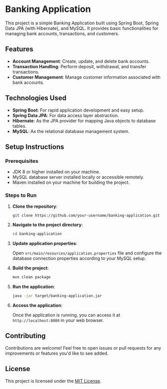 # Banking Application

This project is a simple Banking Application built using Spring Boot, Spring Data JPA (with Hibernate), and MySQL. It provides basic functionalities for managing bank accounts, transactions, and customers.

## Features

- **Account Management**: Create, update, and delete bank accounts.
- **Transaction Handling**: Perform deposit, withdrawal, and transfer transactions.
- **Customer Management**: Manage customer information associated with bank accounts.

## Technologies Used

- **Spring Boot**: For rapid application development and easy setup.
- **Spring Data JPA**: For data access layer abstraction.
- **Hibernate**: As the JPA provider for mapping Java objects to database tables.
- **MySQL**: As the relational database management system.

## Setup Instructions

### Prerequisites

- JDK 8 or higher installed on your machine.
- MySQL database server installed locally or accessible remotely.
- Maven installed on your machine for building the project.

### Steps to Run

1. **Clone the repository**:

    ```bash
    git clone https://github.com/your-username/banking-application.git
    ```

2. **Navigate to the project directory**:

    ```bash
    cd banking-application
    ```

3. **Update application properties**:

    Open `src/main/resources/application.properties` file and configure the database connection properties according to your MySQL setup.

4. **Build the project**:

    ```bash
    mvn clean package
    ```

5. **Run the application**:

    ```bash
    java -jar target/banking-application.jar
    ```

6. **Access the application**:

    Once the application is running, you can access it at `http://localhost:8080` in your web browser.

## Contributing

Contributions are welcome! Feel free to open issues or pull requests for any improvements or features you'd like to see added.

## License

This project is licensed under the [MIT License](LICENSE).
